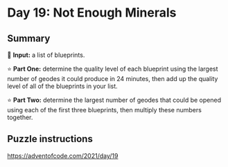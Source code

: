 # Day 19: Not Enough Minerals

## Summary

📃 **Input:** a list of blueprints.

⭐ **Part One:** determine the quality level of each blueprint using the largest number of geodes it could produce in 24 minutes, then add up the quality level of all of the blueprints in your list.

⭐ **Part Two:** determine the largest number of geodes that could be opened using each of the first three blueprints, then multiply these numbers together.

## Puzzle instructions
https://adventofcode.com/2021/day/19